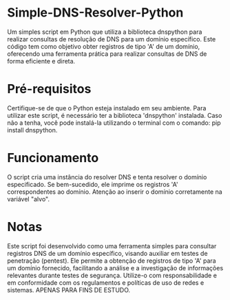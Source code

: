 # Simple-DNS-Resolver-Python
Um simples script em Python que utiliza a biblioteca dnspython para realizar consultas de resolução de DNS para um domínio específico. Este código tem como objetivo obter registros de tipo 'A' de um domínio, oferecendo uma ferramenta prática para realizar consultas de DNS de forma eficiente e direta.

# Pré-requisitos
Certifique-se de que o Python esteja instalado em seu ambiente. Para utilizar este script, é necessário ter a biblioteca 'dnspython' instalada. Caso não a tenha, você pode instalá-la utilizando o terminal com o comando: pip install dnspython.

# Funcionamento
O script cria uma instância do resolver DNS e tenta resolver o domínio especificado. Se bem-sucedido, ele imprime os registros 'A' correspondentes ao domínio. 
Atenção ao inserir o domínio corretamente na variável "alvo".

# Notas
Este script foi desenvolvido como uma ferramenta simples para consultar registros DNS de um domínio específico, visando auxiliar em testes de penetração (pentest). Ele permite a obtenção de registros de tipo 'A' para um domínio fornecido, facilitando a análise e a investigação de informações relevantes durante testes de segurança.
Utilize-o com responsabilidade e em conformidade com os regulamentos e políticas de uso de redes e sistemas. APENAS PARA FINS DE ESTUDO.
